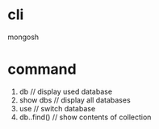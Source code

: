 # cli 
mongosh 

# command

1. db                       // display used database
2. show dbs                 // display all databases
3. use <database>           // switch database
4. db.<collection>.find()   // show contents of collection



